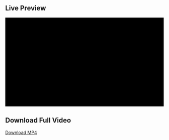 ## Live Preview
![Demo](Video/ARL-Task.gif)

## Download Full Video
[Download MP4](Video/ARL-Task.mp4)